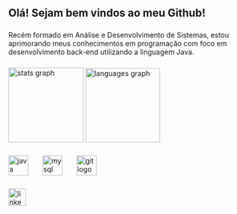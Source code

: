 <h2 align="left">Olá! Sejam bem vindos ao meu Github!</h2>

###

<p align="left">Recém formado em Análise e Desenvolvimento de Sistemas, estou aprimorando meus conhecimentos em programação com foco em desenvolvimento back-end utilizando a linguagem Java.</p>

### 

<div align="left">
  <img src="https://github-readme-stats.vercel.app/api?username=Fernando-Alv&hide_title=false&hide_rank=false&show_icons=true&theme=midnight-purple&locale=pt-br&hide_border=true" height="150" alt="stats graph"  />
  <img src="https://github-readme-stats.vercel.app/api/top-langs?username=Fernando-Alv&locale=pt-br&hide_title=false&layout=compact&card_width=320&langs_count=9&theme=midnight-purple&hide_border=true" height="149" alt="languages graph"  />
</div>

### 

<div align="left">
  <img src="https://cdn.jsdelivr.net/gh/devicons/devicon/icons/java/java-original-wordmark.svg" height="40" alt="java logo"  />
  <img width="20" />
  <img src="https://cdn.jsdelivr.net/gh/devicons/devicon/icons/mysql/mysql-original-wordmark.svg" height="40" alt="mysql logo"  />
  <img width="20" />
  <img src="https://cdn.jsdelivr.net/gh/devicons/devicon/icons/git/git-original.svg" height="40" alt="git logo"  />
</div>

###

<div align="left">
  <a href="https://www.linkedin.com/in/fernandoalv/" target="_blank">
    <img src="https://img.shields.io/static/v1?message=LinkedIn&logo=linkedin&label=&color=0077B5&logoColor=white&labelColor=&style=for-the-badge" height="35" alt="linkedin logo"  />
  </a>
</div>

